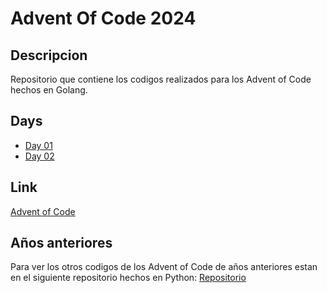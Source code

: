 # Advent Of Code 2024

## Descripcion

Repositorio que contiene los codigos realizados para los Advent of Code hechos en Golang.

## Days

- [Day 01](https://github.com/smenendez19/adventofcode2024/tree/main/day01)
- [Day 02](https://github.com/smenendez19/adventofcode2024/tree/main/day02)

## Link

[Advent of Code](https://adventofcode.com/)

## Años anteriores

Para ver los otros codigos de los Advent of Code de años anteriores estan en el siguiente repositorio hechos en Python: [Repositorio](https://github.com/smenendez19/adventofcode)
